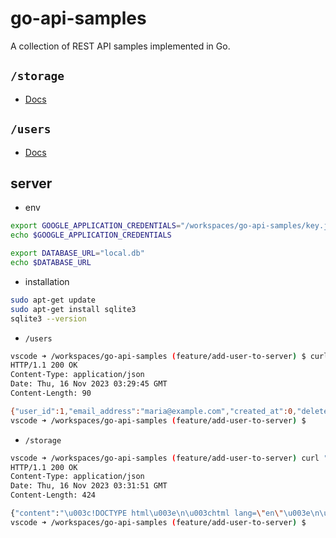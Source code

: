 # go-api-samples
A collection of REST API samples implemented in Go.

## `/storage`
- [Docs](./cmd/storage/README.md)

## `/users`
- [Docs](./cmd/users/README.md)

## server
- env
```bash
export GOOGLE_APPLICATION_CREDENTIALS="/workspaces/go-api-samples/key.json"
echo $GOOGLE_APPLICATION_CREDENTIALS
```

```bash
export DATABASE_URL="local.db"
echo $DATABASE_URL
```

- installation
```bash
sudo apt-get update
sudo apt-get install sqlite3
sqlite3 --version
```

- `/users`
```bash
vscode ➜ /workspaces/go-api-samples (feature/add-user-to-server) $ curl "localhost:8080/users?user_id=1" -i
HTTP/1.1 200 OK
Content-Type: application/json
Date: Thu, 16 Nov 2023 03:29:45 GMT
Content-Length: 90

{"user_id":1,"email_address":"maria@example.com","created_at":0,"deleted":0,"settings":""}
vscode ➜ /workspaces/go-api-samples (feature/add-user-to-server) $ 
```

- `/storage`
```bash
vscode ➜ /workspaces/go-api-samples (feature/add-user-to-server) curl "localhost:8080/storage?bucket=sanbox-334000_bucket&object=test.html" -i-i
HTTP/1.1 200 OK
Content-Type: application/json
Date: Thu, 16 Nov 2023 03:31:51 GMT
Content-Length: 424

{"content":"\u003c!DOCTYPE html\u003e\n\u003chtml lang=\"en\"\u003e\n\u003chead\u003e\n    \u003cmeta charset=\"UTF-8\"\u003e\n    \u003cmeta http-equiv=\"X-UA-Compatible\" content=\"IE=edge\"\u003e\n    \u003cmeta name=\"viewport\" content=\"width=device-width, initial-scale=1.0\"\u003e\n    \u003ctitle\u003eDocument\u003c/title\u003e\n\u003c/head\u003e\n\u003cbody\u003e\n    test\n\u003c/body\u003e\n\u003c/html\u003e"}
vscode ➜ /workspaces/go-api-samples (feature/add-user-to-server) $
```